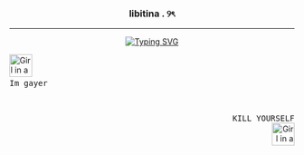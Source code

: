 <div class="markdown heading" dir="auto">
<h3 align="center" class="heading-element" dir="auto"> libitina . ୨ৎ </h3>
<hr> </hr> 
<p align="center" dir="auto">
<a href="https://open.spotify.com/track/1QoyuMHNBe7lg3YW4Qtll4?si=6732138a4ede4057" rel="nofollow">
  <img src="https://readme-typing-svg.demolab.com?font=Fira+Code&duration=850&pause=1000&color=F718DF&width=435&lines=I'm+gon'+make+it+out;Promise+I'm+gon'+make+it+out;Mama%2C+I'm+gon'+make+it+out%2C;Pussy%2C+I'm+gon'+make+it+out;I+ain't+never+had+a+doubt+inside+me;And+if+I+ever+told+you+that+I+did%E2%80%93;I'm+fuckin'+lying%2C;Can+you+feel+the+light%3F" alt="Typing SVG" /></a>
</p>

<div>
  <img src="https://static.wikia.nocookie.net/planetoftheapes/images/1/1f/Caesar_-_CE_%282%29.png/revision/latest?cb=20220402161204" alt="Girl in a jacket" width="40" height="40">

<kbd>
  <br>
  Im gayer
  <br>&nbsp;
</kbd>
</div>

<div align="right">
  <p>
    <kbd>
    <br>
    KILL YOURSELF
    <br>&nbsp;
  </kbd>
    <img src="https://static.wikia.nocookie.net/planetoftheapes/images/1/1f/Caesar_-_CE_%282%29.png/revision/latest?cb=20220402161204" alt="Girl in a jacket" width="40" height="40">
  </p>
</div>

<!---
VANISHING-REVERIES/VANISHING-REVERIES is a ✨ special ✨ repository because its `README.md` (this file) appears on your GitHub profile.
You can click the Preview link to take a look at your changes.
--->
